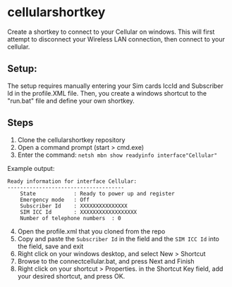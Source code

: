 # cellularshortkey
Create a shortkey to connect to your Cellular on windows. This will first attempt to disconnect your Wireless LAN connection, then connect to your cellular.

## Setup:
The setup requires manually entering your Sim cards IccId and Subscriber Id in the profile.XML file. Then, you create a windows shortcut to the "run.bat" file and define your own shortkey. 

## Steps

1. Clone the cellularshortkey repository
2. Open a command prompt (start > cmd.exe)
3. Enter the command: `netsh mbn show readyinfo interface"Cellular"`

Example output:

    Ready information for interface Cellular:
    -------------------------------------
        State            : Ready to power up and register
        Emergency mode   : Off
        Subscriber Id    : XXXXXXXXXXXXXXX
        SIM ICC Id       : XXXXXXXXXXXXXXXXXX
        Number of telephone numbers  : 0

4. Open the profile.xml that you cloned from the repo
5. Copy and paste the `Subscriber Id` in the <SubscriberID> field and the `SIM ICC Id` into the <SimIccID> field, save and exit
6. Right click on your windows desktop, and select New > Shortcut
7. Browse to the connectcellular.bat, and press Next and Finish
8. Right click on your shortcut > Properties. in the Shortcut Key field, add your desired shortcut, and press OK. 



